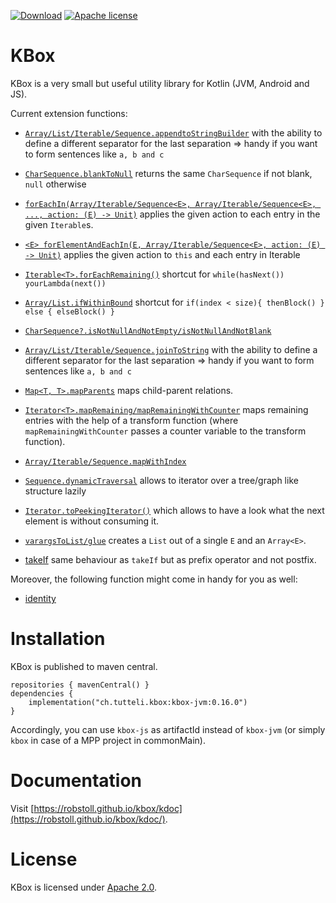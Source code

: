 <!-- for main -->
<!--
[![Download](https://img.shields.io/badge/Download-0.16.0-%23007ec6)](https://search.maven.org/artifact/ch.tutteli.kbox/kbox/0.16.0/jar)
[![Apache license](https://img.shields.io/badge/license-Apache%202.0-brightgreen.svg)](http://opensource.org/licenses/Apache2.0)
[![Build Status Ubuntu](https://github.com/robstoll/kbox/workflows/Ubuntu/badge.svg?event=push)](https://github.com/robstoll/kbox/actions?query=workflow%3AUbuntu+branch%3Amain)
[![Build Status Windows](https://github.com/robstoll/kbox/workflows/Windows/badge.svg?event=push)](https://github.com/robstoll/kbox/actions?query=workflow%3AWindows+branch%3Amain)
[![SonarCloud Status](https://sonarcloud.io/api/project_badges/measure?project=robstoll_kbox&metric=alert_status)](https://sonarcloud.io/dashboard?id=robstoll_kbox)
-->

<!-- for a specific release -->

[![Download](https://img.shields.io/badge/Download-0.16.0-%23007ec6)](https://search.maven.org/artifact/ch.tutteli.kbox/kbox/0.16.0/jar)
[![Apache license](https://img.shields.io/badge/license-Apache%202.0-brightgreen.svg)](http://opensource.org/licenses/Apache2.0)


# KBox
KBox is a very small but useful utility library for Kotlin (JVM, Android and JS).

Current extension functions:
- [`Array/List/Iterable/Sequence.appendtoStringBuilder`](https://github.com/robstoll/kbox/tree/main/src/commonMain/kotlin/ch/tutteli/kbox/appendToString.kt#L37)
    with the ability to define a different separator for the last separation
    => handy if you want to form sentences like `a, b and c`

- [`CharSequence.blankToNull`](https://github.com/robstoll/kbox/tree/main/src/commonMain/kotlin/ch/tutteli/kbox/blanktoNull.kt#L7)
  returns the same `CharSequence` if not blank, `null` otherwise

- [`forEachIn(Array/Iterable/Sequence<E>, Array/Iterable/Sequence<E>, ..., action: (E) -> Unit)`](https://github.com/robstoll/kbox/tree/main/src/commonMain/kotlin/ch/tutteli/kbox/forEachIn.kt#L6)
  applies the given action to each entry in the given `Iterable`s.

- [`<E> forElementAndEachIn(E, Array/Iterable/Sequence<E>, action: (E) -> Unit)`](https://github.com/robstoll/kbox/tree/main/src/commonMain/kotlin/ch/tutteli/kbox/forThisAndForEach.kt#L6)
  applies the given action to `this` and each entry in Iterable

- [`Iterable<T>.forEachRemaining()`](https://github.com/robstoll/kbox/tree/main/src/commonMain/kotlin/ch/tutteli/kbox/forEachRemaining.kt#L9)
  shortcut for `while(hasNext()) yourLambda(next())`

- [`Array/List.ifWithinBound`](https://github.com/robstoll/kbox/tree/main/src/commonMain/kotlin/ch/tutteli/kbox/ifWithinBound.kt#L13)
  shortcut for `if(index < size){ thenBlock() } else { elseBlock() }`

- [`CharSequence?.isNotNullAndNotEmpty/isNotNullAndNotBlank`](https://github.com/robstoll/kbox/tree/main/src/commonMain/kotlin/ch/tutteli/kbox/isNotNullAndNot.kt#L6)  

- [`Array/List/Iterable/Sequence.joinToString`](https://github.com/robstoll/kbox/tree/main/src/commonMain/kotlin/ch/tutteli/kbox/joinToString.kt#L31)
  with the ability to define a different separator for the last separation
  => handy if you want to form sentences like `a, b and c`

- [`Map<T, T>.mapParents`](https://github.com/robstoll/kbox/tree/main/src/commonMain/kotlin/ch/tutteli/kbox/mapParents.kt#L13)
  maps child-parent relations.

- [`Iterator<T>.mapRemaining/mapRemainingWithCounter`](https://github.com/robstoll/kbox/tree/main/src/commonMain/kotlin/ch/tutteli/kbox/mapRemaining.kt#L9)
  maps remaining entries with the help of a transform function (where `mapRemainingWithCounter` passes a counter variable to the transform function).

- [`Array/Iterable/Sequence.mapWithIndex`](https://github.com/robstoll/kbox/tree/main/src/commonMain/kotlin/ch/tutteli/kbox/mapWithIndex.kt#L11)

- [`Sequence.dynamicTraversal`](https://github.com/robstoll/kbox/tree/main/src/commonMain/kotlin/ch/tutteli/kbox/dynamicTraversal.kt#L34)
  allows to iterator over a tree/graph like structure lazily

- [`Iterator.toPeekingIterator()`](https://github.com/robstoll/kbox/tree/main/src/commonMain/kotlin/ch/tutteli/kbox/PeekingIteratorUnsynchronized.kt)
  which allows to have a look what the next element is without consuming it.

- [`varargsToList/glue`](https://github.com/robstoll/kbox/tree/main/src/commonMain/kotlin/ch/tutteli/kbox/varargToList.kt#L11)
  creates a `List` out of a single `E` and an `Array<E>`.

- [takeIf](https://github.com/robstoll/kbox/tree/main/src/commonMain/kotlin/ch/tutteli/kbox/takeIf.kt#L12) 
  same behaviour as `takeIf` but as prefix operator and not postfix.

Moreover, the following function might come in handy for you as well:
- [identity](https://github.com/robstoll/kbox/tree/main/src/commonMain/kotlin/ch/tutteli/kbox/identity.kt)

# Installation

KBox is published to maven central.

```
repositories { mavenCentral() }
dependencies {
    implementation("ch.tutteli.kbox:kbox-jvm:0.16.0")
}
```

Accordingly, you can use `kbox-js` as artifactId instead of `kbox-jvm`
(or simply `kbox` in case of a MPP project in commonMain).

# Documentation

Visit [https://robstoll.github.io/kbox/kdoc](https://robstoll.github.io/kbox/kdoc/).


# License
KBox is licensed under [Apache 2.0](http://opensource.org/licenses/Apache2.0).
